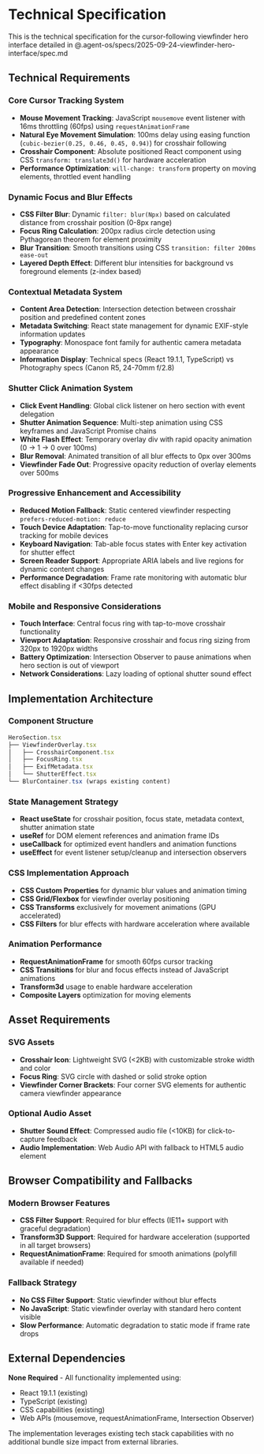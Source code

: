 # Technical Specification

This is the technical specification for the cursor-following viewfinder hero interface detailed in @.agent-os/specs/2025-09-24-viewfinder-hero-interface/spec.md

## Technical Requirements

### Core Cursor Tracking System
- **Mouse Movement Tracking**: JavaScript `mousemove` event listener with 16ms throttling (60fps) using `requestAnimationFrame`
- **Natural Eye Movement Simulation**: 100ms delay using easing function (`cubic-bezier(0.25, 0.46, 0.45, 0.94)`) for crosshair following
- **Crosshair Component**: Absolute positioned React component using CSS `transform: translate3d()` for hardware acceleration
- **Performance Optimization**: `will-change: transform` property on moving elements, throttled event handling

### Dynamic Focus and Blur Effects
- **CSS Filter Blur**: Dynamic `filter: blur(Npx)` based on calculated distance from crosshair position (0-8px range)
- **Focus Ring Calculation**: 200px radius circle detection using Pythagorean theorem for element proximity
- **Blur Transition**: Smooth transitions using CSS `transition: filter 200ms ease-out`
- **Layered Depth Effect**: Different blur intensities for background vs foreground elements (z-index based)

### Contextual Metadata System
- **Content Area Detection**: Intersection detection between crosshair position and predefined content zones
- **Metadata Switching**: React state management for dynamic EXIF-style information updates
- **Typography**: Monospace font family for authentic camera metadata appearance
- **Information Display**: Technical specs (React 19.1.1, TypeScript) vs Photography specs (Canon R5, 24-70mm f/2.8)

### Shutter Click Animation System
- **Click Event Handling**: Global click listener on hero section with event delegation
- **Shutter Animation Sequence**: Multi-step animation using CSS keyframes and JavaScript Promise chains
- **White Flash Effect**: Temporary overlay div with rapid opacity animation (0 → 1 → 0 over 100ms)
- **Blur Removal**: Animated transition of all blur effects to 0px over 300ms
- **Viewfinder Fade Out**: Progressive opacity reduction of overlay elements over 500ms

### Progressive Enhancement and Accessibility
- **Reduced Motion Fallback**: Static centered viewfinder respecting `prefers-reduced-motion: reduce`
- **Touch Device Adaptation**: Tap-to-move functionality replacing cursor tracking for mobile devices
- **Keyboard Navigation**: Tab-able focus states with Enter key activation for shutter effect
- **Screen Reader Support**: Appropriate ARIA labels and live regions for dynamic content changes
- **Performance Degradation**: Frame rate monitoring with automatic blur effect disabling if <30fps detected

### Mobile and Responsive Considerations
- **Touch Interface**: Central focus ring with tap-to-move crosshair functionality
- **Viewport Adaptation**: Responsive crosshair and focus ring sizing from 320px to 1920px widths
- **Battery Optimization**: Intersection Observer to pause animations when hero section is out of viewport
- **Network Considerations**: Lazy loading of optional shutter sound effect

## Implementation Architecture

### Component Structure
```typescript
HeroSection.tsx
├── ViewfinderOverlay.tsx
│   ├── CrosshairComponent.tsx
│   ├── FocusRing.tsx
│   ├── ExifMetadata.tsx
│   └── ShutterEffect.tsx
└── BlurContainer.tsx (wraps existing content)
```

### State Management Strategy
- **React useState** for crosshair position, focus state, metadata context, shutter animation state
- **useRef** for DOM element references and animation frame IDs
- **useCallback** for optimized event handlers and animation functions
- **useEffect** for event listener setup/cleanup and intersection observers

### CSS Implementation Approach
- **CSS Custom Properties** for dynamic blur values and animation timing
- **CSS Grid/Flexbox** for viewfinder overlay positioning
- **CSS Transforms** exclusively for movement animations (GPU accelerated)
- **CSS Filters** for blur effects with hardware acceleration where available

### Animation Performance
- **RequestAnimationFrame** for smooth 60fps cursor tracking
- **CSS Transitions** for blur and focus effects instead of JavaScript animations
- **Transform3d** usage to enable hardware acceleration
- **Composite Layers** optimization for moving elements

## Asset Requirements

### SVG Assets
- **Crosshair Icon**: Lightweight SVG (<2KB) with customizable stroke width and color
- **Focus Ring**: SVG circle with dashed or solid stroke option
- **Viewfinder Corner Brackets**: Four corner SVG elements for authentic camera viewfinder appearance

### Optional Audio Asset
- **Shutter Sound Effect**: Compressed audio file (<10KB) for click-to-capture feedback
- **Audio Implementation**: Web Audio API with fallback to HTML5 audio element

## Browser Compatibility and Fallbacks

### Modern Browser Features
- **CSS Filter Support**: Required for blur effects (IE11+ support with graceful degradation)
- **Transform3D Support**: Required for hardware acceleration (supported in all target browsers)
- **RequestAnimationFrame**: Required for smooth animations (polyfill available if needed)

### Fallback Strategy
- **No CSS Filter Support**: Static viewfinder without blur effects
- **No JavaScript**: Static viewfinder overlay with standard hero content visible
- **Slow Performance**: Automatic degradation to static mode if frame rate drops

## External Dependencies

**None Required** - All functionality implemented using:
- React 19.1.1 (existing)
- TypeScript (existing)
- CSS capabilities (existing)
- Web APIs (mousemove, requestAnimationFrame, Intersection Observer)

The implementation leverages existing tech stack capabilities with no additional bundle size impact from external libraries.
